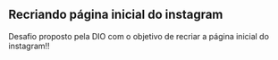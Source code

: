 ## Recriando página inicial do instagram

Desafio proposto pela DIO com o objetivo de recriar a página inicial do instagram!!
